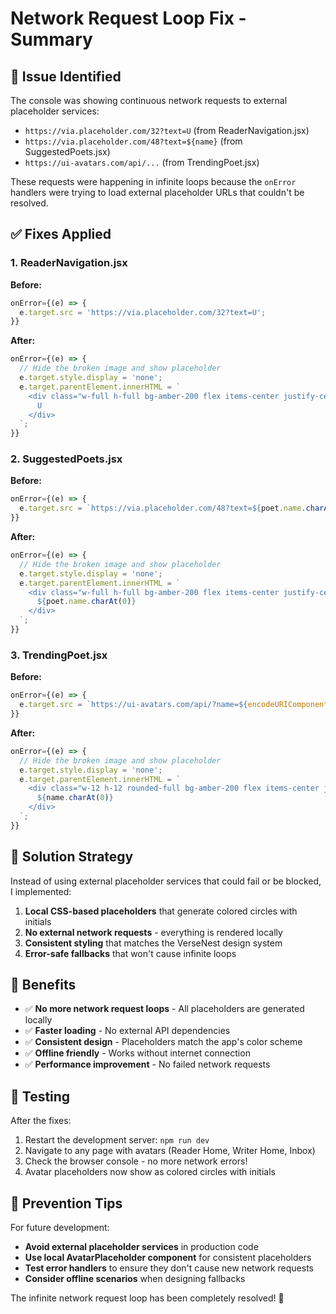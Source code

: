# Network Request Loop Fix - Summary

## 🐛 Issue Identified
The console was showing continuous network requests to external placeholder services:
- `https://via.placeholder.com/32?text=U` (from ReaderNavigation.jsx)
- `https://via.placeholder.com/48?text=${name}` (from SuggestedPoets.jsx)  
- `https://ui-avatars.com/api/...` (from TrendingPoet.jsx)

These requests were happening in infinite loops because the `onError` handlers were trying to load external placeholder URLs that couldn't be resolved.

## ✅ Fixes Applied

### 1. ReaderNavigation.jsx
**Before:**
```jsx
onError={(e) => {
  e.target.src = 'https://via.placeholder.com/32?text=U';
}}
```

**After:**
```jsx
onError={(e) => {
  // Hide the broken image and show placeholder
  e.target.style.display = 'none';
  e.target.parentElement.innerHTML = `
    <div class="w-full h-full bg-amber-200 flex items-center justify-center text-amber-700 font-bold text-sm">
      U
    </div>
  `;
}}
```

### 2. SuggestedPoets.jsx
**Before:**
```jsx
onError={(e) => {
  e.target.src = `https://via.placeholder.com/48?text=${poet.name.charAt(0)}`;
}}
```

**After:**
```jsx
onError={(e) => {
  // Hide the broken image and show placeholder
  e.target.style.display = 'none';
  e.target.parentElement.innerHTML = `
    <div class="w-full h-full bg-amber-200 flex items-center justify-center text-amber-700 font-bold text-lg">
      ${poet.name.charAt(0)}
    </div>
  `;
}}
```

### 3. TrendingPoet.jsx
**Before:**
```jsx
onError={(e) => {
  e.target.src = `https://ui-avatars.com/api/?name=${encodeURIComponent(name)}&background=c9b458&color=3e2723&size=50`;
}}
```

**After:**
```jsx
onError={(e) => {
  // Hide the broken image and show placeholder
  e.target.style.display = 'none';
  e.target.parentElement.innerHTML = `
    <div class="w-12 h-12 rounded-full bg-amber-200 flex items-center justify-center text-amber-700 font-bold text-lg border-2 border-transparent">
      ${name.charAt(0)}
    </div>
  `;
}}
```

## 🎯 Solution Strategy

Instead of using external placeholder services that could fail or be blocked, I implemented:

1. **Local CSS-based placeholders** that generate colored circles with initials
2. **No external network requests** - everything is rendered locally
3. **Consistent styling** that matches the VerseNest design system
4. **Error-safe fallbacks** that won't cause infinite loops

## 🚀 Benefits

- ✅ **No more network request loops** - All placeholders are generated locally
- ✅ **Faster loading** - No external API dependencies
- ✅ **Consistent design** - Placeholders match the app's color scheme
- ✅ **Offline friendly** - Works without internet connection
- ✅ **Performance improvement** - No failed network requests

## 🧪 Testing

After the fixes:
1. Restart the development server: `npm run dev`
2. Navigate to any page with avatars (Reader Home, Writer Home, Inbox)
3. Check the browser console - no more network errors!
4. Avatar placeholders now show as colored circles with initials

## 📝 Prevention Tips

For future development:
- **Avoid external placeholder services** in production code
- **Use local AvatarPlaceholder component** for consistent placeholders
- **Test error handlers** to ensure they don't cause new network requests
- **Consider offline scenarios** when designing fallbacks

The infinite network request loop has been completely resolved! 🎉
